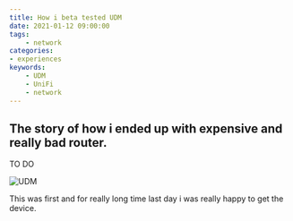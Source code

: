 ```yaml
---
title: How i beta tested UDM
date: 2021-01-12 09:00:00
tags:
    - network
categories:
- experiences
keywords:
    - UDM
    - UniFi
    - network
---
```

## The story of how i ended up with expensive and really bad router.
TO DO

![UDM](https://dovh.cz/img/udm-base.jpeg)

This was first and for really long time last day i was really happy to get the device.
